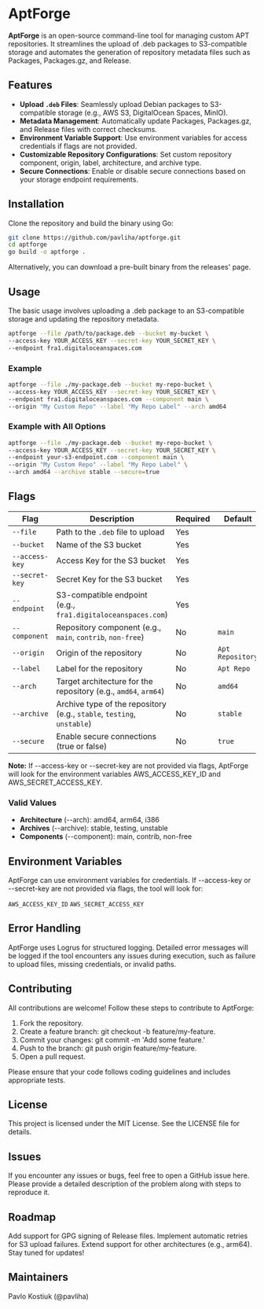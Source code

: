 # AptForge

**AptForge** is an open-source command-line tool for managing custom APT repositories. It streamlines the upload of .deb packages to S3-compatible storage and automates the generation of repository metadata files such as Packages, Packages.gz, and Release.

## Features

- **Upload `.deb` Files**: Seamlessly upload Debian packages to S3-compatible storage (e.g., AWS S3, DigitalOcean Spaces, MinIO).
- **Metadata Management**: Automatically update Packages, Packages.gz, and Release files with correct checksums.
- **Environment Variable Support**: Use environment variables for access credentials if flags are not provided.
- **Customizable Repository Configurations**: Set custom repository component, origin, label, architecture, and archive type.
- **Secure Connections**: Enable or disable secure connections based on your storage endpoint requirements.

## Installation

Clone the repository and build the binary using Go:

```bash
git clone https://github.com/pavliha/aptforge.git
cd aptforge
go build -o aptforge .
```

Alternatively, you can download a pre-built binary from the releases' page.

## Usage
The basic usage involves uploading a .deb package to an S3-compatible storage and updating the repository metadata.

```bash
aptforge --file /path/to/package.deb --bucket my-bucket \
--access-key YOUR_ACCESS_KEY --secret-key YOUR_SECRET_KEY \
--endpoint fra1.digitaloceanspaces.com
```


### Example
```bash
aptforge --file ./my-package.deb --bucket my-repo-bucket \
--access-key YOUR_ACCESS_KEY --secret-key YOUR_SECRET_KEY \
--endpoint fra1.digitaloceanspaces.com --component main \
--origin "My Custom Repo" --label "My Repo Label" --arch amd64
```

### Example with All Options

```bash
aptforge --file ./my-package.deb --bucket my-repo-bucket \
--access-key YOUR_ACCESS_KEY --secret-key YOUR_SECRET_KEY \
--endpoint your-s3-endpoint.com --component main \
--origin "My Custom Repo" --label "My Repo Label" \
--arch amd64 --archive stable --secure=true
```

## Flags
| Flag           | Description                                                            | Required | Default          |
|----------------|------------------------------------------------------------------------|----------|------------------|
| `--file`       | Path to the `.deb` file to upload                                      | Yes      |                  |
| `--bucket`     | Name of the S3 bucket                                                  | Yes      |                  |
| `--access-key` | Access Key for the S3 bucket                                           | Yes      |                  |
| `--secret-key` | Secret Key for the S3 bucket                                           | Yes      |                  |
| `--endpoint`   | S3-compatible endpoint (e.g., `fra1.digitaloceanspaces.com`)           | Yes      |                  |
| `--component`  | Repository component (e.g., `main`, `contrib`, `non-free`)             | No       | `main`           |
| `--origin`     | Origin of the repository                                               | No       | `Apt Repository` |
| `--label`      | Label for the repository                                               | No       | `Apt Repo`       |
| `--arch`       | Target architecture for the repository (e.g., `amd64`, `arm64`)        | No       | `amd64`          |
| `--archive`    | Archive type of the repository (e.g., `stable`, `testing`, `unstable`) | No       | `stable`         |
| `--secure`     | Enable secure connections (true or false)                              | No       | `true`           |

**Note:** If --access-key or --secret-key are not provided via flags, AptForge will look for the environment variables AWS_ACCESS_KEY_ID and AWS_SECRET_ACCESS_KEY.

### Valid Values
- **Architecture** (--arch): amd64, arm64, i386
- **Archives** (--archive): stable, testing, unstable
- **Components** (--component): main, contrib, non-free

## Environment Variables
AptForge can use environment variables for credentials. If --access-key or --secret-key are not provided via flags, the tool will look for:

`AWS_ACCESS_KEY_ID`
`AWS_SECRET_ACCESS_KEY`

## Error Handling
AptForge uses Logrus for structured logging. Detailed error messages will be logged if the tool encounters any issues during execution, such as failure to upload files, missing credentials, or invalid paths.

## Contributing
All contributions are welcome! Follow these steps to contribute to AptForge:

1. Fork the repository.
2. Create a feature branch: git checkout -b feature/my-feature.
3. Commit your changes: git commit -m 'Add some feature.'
4. Push to the branch: git push origin feature/my-feature.
5. Open a pull request. 

Please ensure that your code follows coding guidelines and includes appropriate tests.

## License
This project is licensed under the MIT License. See the LICENSE file for details.

## Issues
If you encounter any issues or bugs, feel free to open a GitHub issue here. Please provide a detailed description of the problem along with steps to reproduce it.

## Roadmap
Add support for GPG signing of Release files.
Implement automatic retries for S3 upload failures.
Extend support for other architectures (e.g., arm64).
Stay tuned for updates!

## Maintainers
Pavlo Kostiuk (@pavliha)
